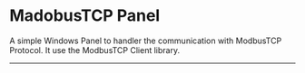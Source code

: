 # MadobusTCP Panel

A simple Windows Panel to handler the communication with ModbusTCP Protocol.
It use the ModbusTCP Client library.

***
